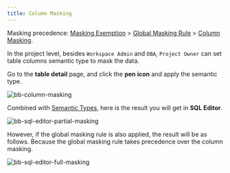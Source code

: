 ```yaml
---
title: Column Masking
---
```


<HintBlock type="info">

Masking precedence: [Masking Exemption](/security/data-masking/access-unmasked-data) > [Global Masking Rule](/security/data-masking/global-masking-rule) > [Column Masking](/security/data-masking/column-masking).

</HintBlock>

In the project level, besides `Workspace Admin` and `DBA`, `Project Owner` can set table columns semantic type to mask the data.

Go to the **table detail** page, and click the **pen icon** and apply the semantic type.

![bb-column-masking](/content/docs/security/data-masking/bb-column-masking.webp)

Combined with [Semantic Types](/docs/security/data-masking/semantic-types), here is the result you will get in **SQL Editor**.

![bb-sql-editor-partial-masking](/content/docs/security/data-masking/bb-sql-editor-partial-masking.webp)

However, if the global masking rule is also applied, the result will be as follows. Because the global masking rule takes precedence over the column masking.

![bb-sql-editor-full-masking](/content/docs/security/data-masking/bb-sql-editor-full-masking.webp)
